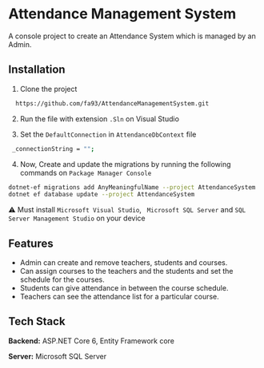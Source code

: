 # Attendance Management System
A console project to create an Attendance System which is managed by an Admin.
## Installation

1) Clone the project
```bash
  https://github.com/fa93/AttendanceManagementSystem.git
```
2) Run the file with extension ` .Sln ` on Visual Studio

3) Set the `DefaultConnection` in `AttendanceDbContext` file 
```bash
 _connectionString = "";
```

4) Now, Create and update the migrations by running the following commands on ``` Package Manager Console ```
```bash
dotnet-ef migrations add AnyMeaningfulName --project AttendanceSystem
dotnet ef database update --project AttendanceSystem
```
⚠️ Must install ` Microsoft Visual Studio `, ` Microsoft SQL Server` and `SQL Server Management Studio` on your device

## Features
- Admin can create and remove teachers, students and courses.
- Can assign courses to the teachers and the students and set the schedule for the courses. 
- Students can give attendance in between the course schedule. 
- Teachers can see the attendance list for a particular course.

## Tech Stack

**Backend:** ASP.NET Core 6, Entity Framework core

**Server:**  Microsoft SQL Server

